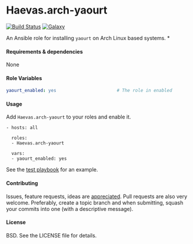 Haevas.arch-yaourt
===

[![Build Status](http://img.shields.io/travis/vonpupp/Haevas.arch-yaourt.svg?style=flat-square)](https://travis-ci.org/vonpupp/Haevas.arch-yaourt)
[![Galaxy](http://img.shields.io/badge/galaxy-Haevas.arch-yaourt-blue.svg?style=flat-square)](https://galaxy.ansible.com/list#/roles/ZZZ)

An Ansible role for installing `yaourt` on Arch Linux based systems.
*

#### Requirements & dependencies

None

#### Role Variables

```yaml
yaourt_enabled: yes                       # The role in enabled
```

#### Usage

Add `Haevas.arch-yaourt` to your roles and enable it.

```
- hosts: all

  roles:
  - Haevas.arch-yaourt

  vars:
  - yaourt_enabled: yes
```

See the [test playbook](test.yml) for an example.

#### Contributing

Issues, feature requests, ideas are [appreciated](https://github.com/vonpupp/Haevas.arch-yaourt/issues). Pull requests are also very welcome. Preferably, create a topic branch and when submitting, squash your commits into one (with a descriptive message).

#### License

BSD. See the LICENSE file for details.
